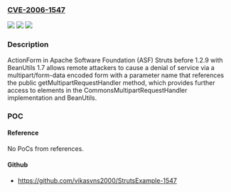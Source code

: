 ### [CVE-2006-1547](https://cve.mitre.org/cgi-bin/cvename.cgi?name=CVE-2006-1547)
![](https://img.shields.io/static/v1?label=Product&message=n%2Fa&color=blue)
![](https://img.shields.io/static/v1?label=Version&message=n%2Fa&color=blue)
![](https://img.shields.io/static/v1?label=Vulnerability&message=n%2Fa&color=brighgreen)

### Description

ActionForm in Apache Software Foundation (ASF) Struts before 1.2.9 with BeanUtils 1.7 allows remote attackers to cause a denial of service via a multipart/form-data encoded form with a parameter name that references the public getMultipartRequestHandler method, which provides further access to elements in the CommonsMultipartRequestHandler implementation and BeanUtils.

### POC

#### Reference
No PoCs from references.

#### Github
- https://github.com/vikasvns2000/StrutsExample-1547

